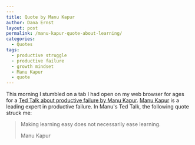 ```yaml
---
---
title: Quote by Manu Kapur
author: Dana Ernst
layout: post
permalink: /manu-kapur-quote-about-learning/
categories:
  - Quotes
tags:
  - productive struggle
  - productive failure
  - growth mindset
  - Manu Kapur
  - quote
---
```


This morning I stumbled on a tab I had open on my web browser for ages for a [Ted Talk about productive failure by Manu Kapur](https://www.youtube.com/watch?v=QlwkerwaV2E).  [Manu Kapur](https://www.manukapur.com) is a leading expert in productive failure. In Manu's Ted Talk, the following quote struck me:

<blockquote>
<p>Making learning easy does not necessarily ease learning.</p>
<footer>Manu Kapur</footer>
</blockquote>
